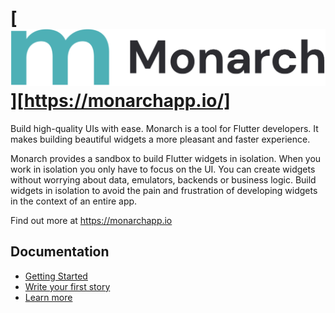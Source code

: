# [![Monarch logo][]][https://monarchapp.io/]

Build high-quality UIs with ease. Monarch is a tool for Flutter developers. It makes building beautiful widgets a more pleasant and faster experience.

Monarch provides a sandbox to build Flutter widgets in isolation. When you work in isolation you only have to focus on the UI. You can create widgets without worrying about data, emulators, backends or business logic. Build widgets in isolation to avoid the pain and frustration of developing widgets in the context of an entire app.

Find out more at https://monarchapp.io

## Documentation
* [Getting Started](https://monarchapp.io/docs/install/)
* [Write your first story](https://monarchapp.io/docs/write-first-story)
* [Learn more](https://monarchapp.io/docs/learn-more)

[Monarch logo]: https://raw.githubusercontent.com/Dropsource/monarch/master/_assets/monarch_logo_readme.png
